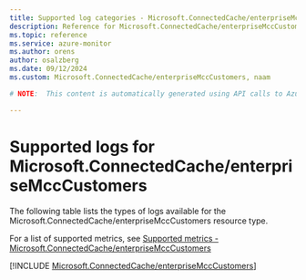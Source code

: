 ```yaml
---
title: Supported log categories - Microsoft.ConnectedCache/enterpriseMccCustomers
description: Reference for Microsoft.ConnectedCache/enterpriseMccCustomers in Azure Monitor Logs.
ms.topic: reference
ms.service: azure-monitor
ms.author: orens
author: osalzberg
ms.date: 09/12/2024
ms.custom: Microsoft.ConnectedCache/enterpriseMccCustomers, naam

# NOTE:  This content is automatically generated using API calls to Azure. Any edits made on these files will be overwritten in the next run of the script. 

---
```





# Supported logs for Microsoft.ConnectedCache/enterpriseMccCustomers  
The following table lists the types of logs available for the Microsoft.ConnectedCache/enterpriseMccCustomers resource type.
  
  
  
For a list of supported metrics, see [Supported metrics - Microsoft.ConnectedCache/enterpriseMccCustomers](../supported-metrics/microsoft-connectedcache-enterprisemcccustomers-metrics.md)  
  

  
[!INCLUDE [Microsoft.ConnectedCache/enterpriseMccCustomers](~/reusable-content/ce-skilling/azure/includes/azure-monitor/reference/logs/microsoft-connectedcache-enterprisemcccustomers-logs-include.md)]  
  

